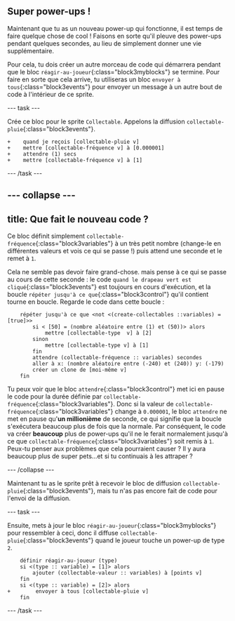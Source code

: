 ## Super power-ups !

Maintenant que tu as un nouveau power-up qui fonctionne, il est temps de faire quelque chose de cool ! Faisons en sorte qu'il pleuve des power-ups pendant quelques secondes, au lieu de simplement donner une vie supplémentaire.

Pour cela, tu dois créer un autre morceau de code qui démarrera pendant que le bloc `réagir-au-joueur`{:class="block3myblocks"} se termine. Pour faire en sorte que cela arrive, tu utiliseras un bloc `envoyer à tous`{:class="block3events"} pour envoyer un message à un autre bout de code à l'intérieur de ce sprite.

--- task ---

Crée ce bloc pour le sprite `Collectable`. Appelons la diffusion `collectable-pluie`{:class="block3events"}.

```blocks3
+    quand je reçois [collectable-pluie v]
+    mettre [collectable-fréquence v] à [0.000001]
+    attendre (1) secs
+    mettre [collectable-fréquence v] à [1]
```

--- /task ---

--- collapse ---
---
title: Que fait le nouveau code ?
---

Ce bloc définit simplement `collectable-fréquence`{:class="block3variables"} à un très petit nombre (change-le en différentes valeurs et vois ce qui se passe !) puis attend une seconde et le remet à `1`.

Cela ne semble pas devoir faire grand-chose. mais pense à ce qui se passe au cours de cette seconde : le code `quand le drapeau vert est cliqué`{:class="block3events"} est toujours en cours d'exécution, et la boucle `répéter jusqu'à ce que`{:class="block3control"} qu'il contient tourne en boucle. Regarde le code dans cette boucle :

```blocks3
    répéter jusqu'à ce que <not <(create-collectables ::variables) = [true]>>
        si < [50] = (nombre aléatoire entre (1) et (50))> alors
            mettre [collectable-type  v] à [2]
        sinon
            mettre [collectable-type v] à [1]
        fin
        attendre (collectable-fréquence :: variables) secondes
        aller à x: (nombre aléatoire entre (-240) et (240)) y: (-179)
        créer un clone de [moi-même v]
    fin
```

Tu peux voir que le bloc `attendre`{:class="block3control"} met ici en pause le code pour la durée définie par `collectable-fréquence`{:class="block3variables"}. Donc si la valeur de `collectable-fréquence`{:class="block3variables"} change à `0.000001`, le bloc `attendre` ne met en pause qu'**un millionième** de seconde, ce qui signifie que la boucle s'exécutera beaucoup plus de fois que la normale. Par conséquent, le code va créer **beaucoup** plus de power-ups qu'il ne le ferait normalement jusqu'à ce que `collectable-fréquence`{:class="block3variables"} soit remis à `1`. Peux-tu penser aux problèmes que cela pourraient causer ? Il y aura beaucoup plus de super pets…et si tu continuais à les attraper ?

--- /collapse ---

Maintenant tu as le sprite prêt à recevoir le bloc de diffusion `collectable-pluie`{:class="block3events"}, mais tu n'as pas encore fait de code pour l'envoi de la diffusion.

--- task ---

Ensuite, mets à jour le bloc `réagir-au-joueur`{:class="block3myblocks"} pour ressembler à ceci, donc il diffuse `collectable-pluie`{:class="block3events"} quand le joueur touche un power-up de type `2`.

```blocks3
    définir réagir-au-joueur (type)
    si <(type :: variable) = [1]> alors
        ajouter (collectable-valeur :: variables) à [points v]
    fin
    si <(type :: variable) = [2]> alors
+        envoyer à tous [collectable-pluie v]
    fin
```

--- /task ---
